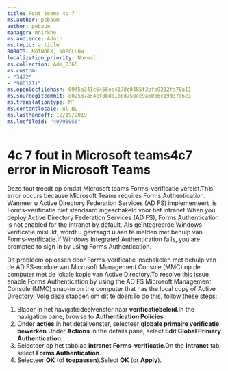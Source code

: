 ```yaml
---
title: Fout teams 4c 7
ms.author: pebaum
author: pebaum
manager: mnirkhe
ms.audience: Admin
ms.topic: article
ROBOTS: NOINDEX, NOFOLLOW
localization_priority: Normal
ms.collection: Adm_O365
ms.custom:
- "3472"
- "9001211"
ms.openlocfilehash: 0945a341c6456ee4178c0485f3bfb9232fa78a11
ms.sourcegitcommit: 802537a54ef8bde1bdd758ee9a60b6c19d37d6e1
ms.translationtype: MT
ms.contentlocale: nl-NL
ms.lasthandoff: 12/19/2019
ms.locfileid: "40796056"
---
```

# <a name="4c7-error-in-microsoft-teams"></a><span data-ttu-id="d9c36-102">4c 7 fout in Microsoft teams</span><span class="sxs-lookup"><span data-stu-id="d9c36-102">4c7 error in Microsoft Teams</span></span>

<span data-ttu-id="d9c36-103">Deze fout treedt op omdat Microsoft teams Forms-verificatie vereist.</span><span class="sxs-lookup"><span data-stu-id="d9c36-103">This error occurs because Microsoft Teams requires Forms Authentication.</span></span> <span data-ttu-id="d9c36-104">Wanneer u Active Directory Federation Services (AD FS) implementeert, is Forms-verificatie niet standaard ingeschakeld voor het intranet.</span><span class="sxs-lookup"><span data-stu-id="d9c36-104">When you deploy Active Directory Federation Services (AD FS), Forms Authentication is not enabled for the intranet by default.</span></span> <span data-ttu-id="d9c36-105">Als geïntegreerde Windows-verificatie mislukt, wordt u gevraagd u aan te melden met behulp van Forms-verificatie.</span><span class="sxs-lookup"><span data-stu-id="d9c36-105">If Windows Integrated Authentication fails, you are prompted to sign in by using Forms Authentication.</span></span>

<span data-ttu-id="d9c36-106">Dit probleem oplossen door Forms-verificatie inschakelen met behulp van de AD FS-module van Microsoft Management Console (MMC) op de computer met de lokale kopie van Active Directory.</span><span class="sxs-lookup"><span data-stu-id="d9c36-106">To resolve this issue, enable Forms Authentication by using the AD FS Microsoft Management Console (MMC) snap-in on the computer that has the local copy of Active Directory.</span></span> <span data-ttu-id="d9c36-107">Volg deze stappen om dit te doen:</span><span class="sxs-lookup"><span data-stu-id="d9c36-107">To do this, follow these steps:</span></span> 

1. <span data-ttu-id="d9c36-108">Blader in het navigatiedeelvenster naar **verificatiebeleid**.</span><span class="sxs-lookup"><span data-stu-id="d9c36-108">In the navigation pane, browse to **Authentication Policies**.</span></span>
2. <span data-ttu-id="d9c36-109">Onder **acties** in het detailvenster, selecteer **globale primaire verificatie bewerken**.</span><span class="sxs-lookup"><span data-stu-id="d9c36-109">Under **Actions** in the details pane, select **Edit Global Primary Authentication**.</span></span>
3. <span data-ttu-id="d9c36-110">Selecteer op het tabblad **intranet** **Forms-verificatie**.</span><span class="sxs-lookup"><span data-stu-id="d9c36-110">On the **Intranet** tab, select **Forms Authentication**.</span></span>
4. <span data-ttu-id="d9c36-111">Selecteer **OK** (of **toepassen**).</span><span class="sxs-lookup"><span data-stu-id="d9c36-111">Select **OK** (or **Apply**).</span></span>